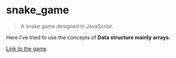 # snake_game
> A snake game designed in JavaScript.

Here I've tried to use the concepts of **Data structure mainly arrays**.

 [Link to the game ](https://shivani7n7.github.io/snake_game/)
